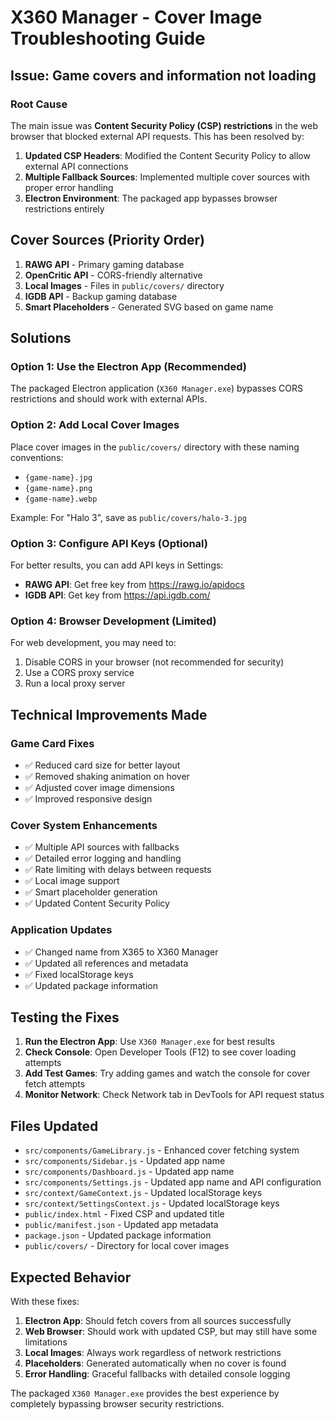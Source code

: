# X360 Manager - Cover Image Troubleshooting Guide

## Issue: Game covers and information not loading

### Root Cause
The main issue was **Content Security Policy (CSP) restrictions** in the web browser that blocked external API requests. This has been resolved by:

1. **Updated CSP Headers**: Modified the Content Security Policy to allow external API connections
2. **Multiple Fallback Sources**: Implemented multiple cover sources with proper error handling
3. **Electron Environment**: The packaged app bypasses browser restrictions entirely

## Cover Sources (Priority Order)

1. **RAWG API** - Primary gaming database
2. **OpenCritic API** - CORS-friendly alternative
3. **Local Images** - Files in `public/covers/` directory
4. **IGDB API** - Backup gaming database
5. **Smart Placeholders** - Generated SVG based on game name

## Solutions

### Option 1: Use the Electron App (Recommended)
The packaged Electron application (`X360 Manager.exe`) bypasses CORS restrictions and should work with external APIs.

### Option 2: Add Local Cover Images
Place cover images in the `public/covers/` directory with these naming conventions:
- `{game-name}.jpg`
- `{game-name}.png`
- `{game-name}.webp`

Example: For "Halo 3", save as `public/covers/halo-3.jpg`

### Option 3: Configure API Keys (Optional)
For better results, you can add API keys in Settings:
- **RAWG API**: Get free key from https://rawg.io/apidocs
- **IGDB API**: Get key from https://api.igdb.com/

### Option 4: Browser Development (Limited)
For web development, you may need to:
1. Disable CORS in your browser (not recommended for security)
2. Use a CORS proxy service
3. Run a local proxy server

## Technical Improvements Made

### Game Card Fixes
- ✅ Reduced card size for better layout
- ✅ Removed shaking animation on hover
- ✅ Adjusted cover image dimensions
- ✅ Improved responsive design

### Cover System Enhancements
- ✅ Multiple API sources with fallbacks
- ✅ Detailed error logging and handling
- ✅ Rate limiting with delays between requests
- ✅ Local image support
- ✅ Smart placeholder generation
- ✅ Updated Content Security Policy

### Application Updates
- ✅ Changed name from X365 to X360 Manager
- ✅ Updated all references and metadata
- ✅ Fixed localStorage keys
- ✅ Updated package information

## Testing the Fixes

1. **Run the Electron App**: Use `X360 Manager.exe` for best results
2. **Check Console**: Open Developer Tools (F12) to see cover loading attempts
3. **Add Test Games**: Try adding games and watch the console for cover fetch attempts
4. **Monitor Network**: Check Network tab in DevTools for API request status

## Files Updated

- `src/components/GameLibrary.js` - Enhanced cover fetching system
- `src/components/Sidebar.js` - Updated app name
- `src/components/Dashboard.js` - Updated app name
- `src/components/Settings.js` - Updated app name and API configuration
- `src/context/GameContext.js` - Updated localStorage keys
- `src/context/SettingsContext.js` - Updated localStorage keys
- `public/index.html` - Fixed CSP and updated title
- `public/manifest.json` - Updated app metadata
- `package.json` - Updated package information
- `public/covers/` - Directory for local cover images

## Expected Behavior

With these fixes:
1. **Electron App**: Should fetch covers from all sources successfully
2. **Web Browser**: Should work with updated CSP, but may still have some limitations
3. **Local Images**: Always work regardless of network restrictions
4. **Placeholders**: Generated automatically when no cover is found
5. **Error Handling**: Graceful fallbacks with detailed console logging

The packaged `X360 Manager.exe` provides the best experience by completely bypassing browser security restrictions.